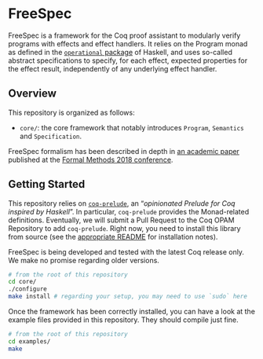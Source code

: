 # FreeSpec

FreeSpec is a framework for the Coq proof assistant to modularly verify programs
with effects and effect handlers. It relies on the Program monad as defined in
the [`operational` package](https://hackage.haskell.org/package/operational) of
Haskell, and uses so-called abstract specifications to specify, for each effect,
expected properties for the effect result, independently of any underlying
effect handler.

## Overview

This repository is organized as follows:

- `core/`: the core framework that notably introduces `Program`,
  `Semantics` and `Specification`.

FreeSpec formalism has been described in depth in [an academic
paper](https://hal.inria.fr/hal-01799712/document) published at the [Formal
Methods 2018 conference](https://www.win.tue.nl/~evink/FM2018/).

## Getting Started

This repository relies on
[`coq-prelude`](https://github.com/ANSSI-FR/coq-prelude), an “*opinionated
Prelude for Coq inspired by Haskell*”. In particular, `coq-prelude` provides the
Monad-related definitions.  Eventually, we will submit a Pull Request to the Coq
OPAM Repository to add `coq-prelude`. Right now, you need to install this
library from source (see the [appropriate
README](https://github.com/ANSSI-FR/coq-prelude/blob/master/README.md) for
installation notes).

FreeSpec is being developed and tested with the latest Coq release only. We make
no promise regarding older versions.

```bash
# from the root of this repository
cd core/
./configure
make install # regarding your setup, you may need to use `sudo` here
```

Once the framework has been correctly installed, you can have a look at the
example files provided in this repository. They should compile just fine.

```bash
# from the root of this repository
cd examples/
make
```
